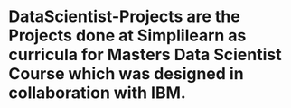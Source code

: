 # DataScientist-Projects are the Projects done at Simplilearn as curricula for Masters Data Scientist Course which was designed in collaboration with IBM.

